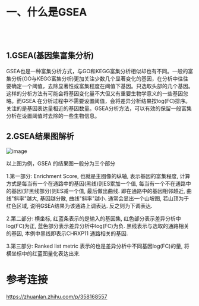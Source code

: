 # 一、什么是GSEA
<br></br>
## 1.GSEA(基因集富集分析)

GSEA也是一种富集分析方式，与GO和KEGG富集分析相似却也有不同。一般的富集分析(GO与KEGG富集分析)更加关注少数几个显著变化的基因，在分析中往往要确定一个阈值，去除显著性或富集程度在阈值下基因。只选取头部的几个基因。这样的分析方法有可能会将基因变化量不大但又有重要生物学意义的一些基因忽略。而GSEA 在分析过程中不需要设置阈值，会将差异分析结果按log(FC)排序。关注的是基因表达量相近的基因数量。GSEA分析方法，可以有效的保留一般富集分析在设置阈值时去除的一些生物信息。

## 2.GSEA结果图解析

![image](https://user-images.githubusercontent.com/102901955/168717081-1d444516-10c4-4638-a01e-a9889efd3966.png)

以上图为例，GSEA 的结果图一般分为三个部分

1.第一部分: Enrichment Score, 也就是主图像的纵轴, 表示基因的富集程度, 计算方式是每当有一个在通路中的基因(黑线)则ES累加一个值, 每当有一个不在通路中的基因(非黑线部分)则ES减一个值, 最后做出曲线. 即在通路中的基因相邻越近, 曲线"斜率"越大, 基因越分散, 曲线"斜率"越小. 通常会显出一个山坡图, 若山顶为于红色区域, 说明GSEA结果为该通路上调表达. 反之则为下调表达. 

2.第二部分: 横坐标, 红蓝条表示的是输入的基因集, 红色部分表示差异分析中log(FC)为正, 蓝色部分表示差异分析中log(FC)为负. 黑线表示与选取的通路相关的基因, 本例中黑线即表示CHRXP11 通路相关的基因. 

3.第三部分: Ranked list metric 表示的也是差异分析中不同基因log(FC)的量, 将横坐标中的红蓝图量化表达出来. 

# 参考连接
https://zhuanlan.zhihu.com/p/358168557

